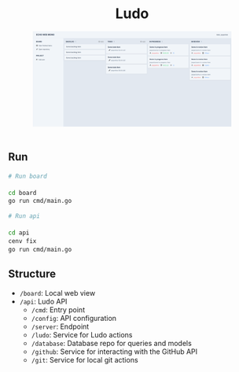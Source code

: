 <div align="center">

<h1>Ludo</h1>

<img src=".github/mock.png" width="80%">

</div>

<br>

## Run

```sh
# Run board

cd board
go run cmd/main.go
```

```sh
# Run api

cd api
cenv fix
go run cmd/main.go
```

## Structure

- `/board`: Local web view
- `/api`: Ludo API
  - `/cmd`: Entry point
  - `/config`: API configuration
  - `/server`: Endpoint
  - `/ludo`: Service for Ludo actions
  - `/database`: Database repo for queries and models
  - `/github`: Service for interacting with the GitHub API
  - `/git`: Service for local git actions
